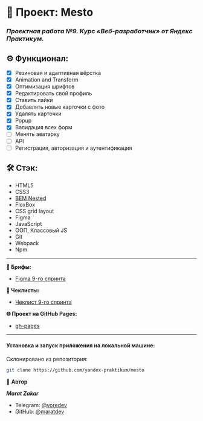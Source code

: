 # 📝 Проект: Mesto

### _**Проектная работа №9. Курс «Веб-разработчик» от Яндекс Практикум.**_

## ⚙️ Функционал:
- [x] Резиновая и адаптивная вёрстка
- [x] Animation and Transform
- [x] Оптимизация шрифтов
- [x] Редактировать свой профиль
- [x] Ставить лайки
- [x] Добавлять новые карточки с фото
- [x] Удалять карточки
- [x] Popup
- [x] Валидация всех форм
- [ ] Менять аватарку
- [ ] API
- [ ] Регистрация, авторизация и аутентификация

## 🛠️ Стэк:

- HTML5
- CSS3
- [BEM Nested](https://ru.bem.info/methodology/filestructure/)
- FlexBox
- CSS grid layout
- Figma
- JavaScript
- ООП, Классовый JS
- Git
- Webpack
- Npm

* * *

**🧩 Брифы:**
* [Figma 9-го спринта](https://www.figma.com/file/kRVLKwYG3d1HGLvh7JFWRT/JavaScript.-Sprint-6?node-id=0%3A1)

**📄 Чеклисты:**
* [Чеклист 9-го спринта](https://code.s3.yandex.net/web-developer/checklists-pdf/new-program/checklist-8.pdf)

**🌐 Проект на GitHub Pages:**
* [gh-pages](https://maratdev.github.io/mesto/)

* * *

#### Установка и запуск приложения на локальной машине:

Склонировано из репозитория:
```bash
git clone https://github.com/yandex-praktikum/mesto
```

👤 **Автор**

**_Marat Zakar_**
- Telegram: [@voredev](https://t.me/voredev)
- GitHub: [@maratdev](https://github.com/maratdev)
